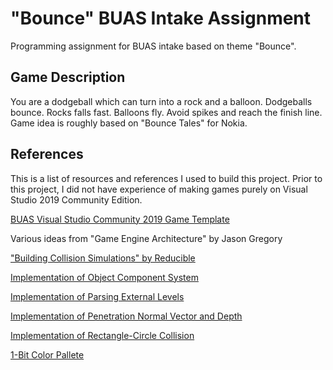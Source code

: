 # "Bounce" BUAS Intake Assignment
Programming assignment for BUAS intake based on theme "Bounce".

## Game Description

You are a dodgeball which can turn into a rock and a balloon. Dodgeballs bounce. Rocks falls fast. Balloons fly. Avoid spikes and reach the finish line. Game idea is roughly based on "Bounce Tales" for Nokia.

## References

This is a list of resources and references I used to build this project. 
Prior to this project, I did not have experience of making games purely on Visual Studio 2019 Community Edition.


[BUAS Visual Studio Community 2019 Game Template](https://www.3dgep.com/cppfast-track-1-getting-started)

Various ideas from "Game Engine Architecture" by Jason Gregory 

["Building Collision Simulations" by Reducible](https://www.youtube.com/watch?v=eED4bSkYCB8)

[Implementation of Object Component System](https://www.youtube.com/watch?v=XsvI8Sng6dk)

[Implementation of Parsing External Levels](https://www.youtube.com/watch?v=1Fo-5vJcB4w)

[Implementation of Penetration Normal Vector and Depth](https://wickedengine.net/2020/04/26/capsule-collision-detection/)

[Implementation of Rectangle-Circle Collision](https://www.youtube.com/watch?v=_xj8FyG-aac)

[1-Bit Color Pallete](https://lospec.com/palette-list/1bit-monitor-glow)
